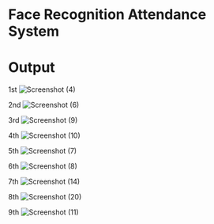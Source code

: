 # Face Recognition Attendance System
# Output

1st
![Screenshot (4)](https://github.com/user-attachments/assets/5dd90852-5f0c-4078-8a23-0a2606c13fbb)

2nd
![Screenshot (6)](https://github.com/user-attachments/assets/e3a29fc0-72ea-4cd2-a249-df1d5c0b6882)

3rd
![Screenshot (9)](https://github.com/user-attachments/assets/43fc1655-868f-442e-b1d6-2bb206bffea0)

4th
![Screenshot (10)](https://github.com/user-attachments/assets/643d4af7-8f14-49a9-94aa-7f66b2bcc55a)

5th
![Screenshot (7)](https://github.com/user-attachments/assets/19ff955e-4d17-4d96-9c08-6e1401886abd)

6th
![Screenshot (8)](https://github.com/user-attachments/assets/ceb9f1cf-551b-44d6-ae54-e95acdf99b90)

7th
![Screenshot (14)](https://github.com/user-attachments/assets/21719bfc-067c-4096-9db0-31f42ea4e614)

8th
![Screenshot (20)](https://github.com/user-attachments/assets/be5b7bf4-d39e-4cda-a075-8f9109e8e03b)

9th
![Screenshot (11)](https://github.com/user-attachments/assets/db15657c-199b-4524-8812-5d2dee331140)
